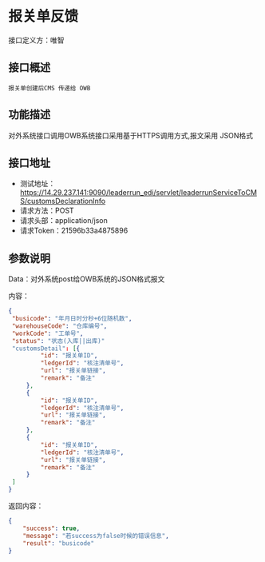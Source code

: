 # 报关单反馈

接口定义方：唯智

## 接口概述

    报关单创建后CMS 传递给 OWB

## 功能描述

  对外系统接口调用OWB系统接口采用基于HTTPS调用方式,报文采用 JSON格式
  
## 接口地址  
  
  * 测试地址：https://14.29.237.141:9090/leaderrun_edi/servlet/leaderrunServiceToCMS/customsDeclarationInfo
  * 请求方法：POST
  * 请求头部：application/json
  * 请求Token：21596b33a4875896
  
 
## 参数说明
  
  Data：对外系统post给OWB系统的JSON格式报文 
  
  内容：
   ```json
{
	"busicode": "年月日时分秒+6位随机数",
	"warehouseCode": "仓库编号",
	"workCode": "工单号",
	"status": "状态(入库||出库)"
	"customsDetail": [{
			"id": "报关单ID",
			"ledgerId": "核注清单号",
			"url": "报关单链接",
			"remark": "备注"
		},
		{
			"id": "报关单ID",
			"ledgerId": "核注清单号",
			"url": "报关单链接",
			"remark": "备注"
		},
		{
			"id": "报关单ID",
			"ledgerId": "核注清单号",
			"url": "报关单链接",
			"remark": "备注"
		}
	]
}
```
      	 
返回内容：

```json
{
    "success": true,
    "message": "若success为false时候的错误信息",
    "result": "busicode"
}
```
